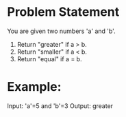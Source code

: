 # Problem Statement

You are given two numbers 'a' and 'b'.

1. Return "greater" if a > b.
2. Return "smaller" if a < b.
3. Return "equal" if a = b.

# Example:

Input: 'a'=5 and 'b'=3 Output: greater
